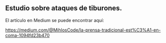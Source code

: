## Estudio sobre ataques de tiburones.

El artículo en Medium se puede encontrar aquí:

https://medium.com/@MihlosCode/la-prensa-tradicional-est%C3%A1-en-coma-1094fd23b470